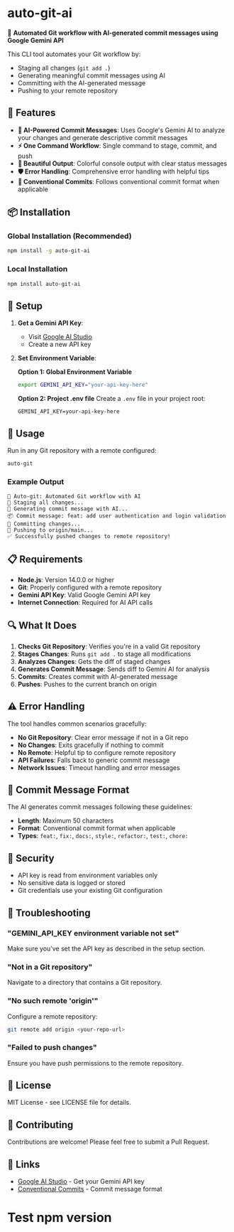 # auto-git-ai

🚀 **Automated Git workflow with AI-generated commit messages using Google Gemini API**

This CLI tool automates your Git workflow by:

- Staging all changes (`git add .`)
- Generating meaningful commit messages using AI
- Committing with the AI-generated message
- Pushing to your remote repository

## 🎯 Features

- **🤖 AI-Powered Commit Messages**: Uses Google's Gemini AI to analyze your changes and generate descriptive commit messages
- **⚡ One Command Workflow**: Single command to stage, commit, and push
- **🎨 Beautiful Output**: Colorful console output with clear status messages
- **🛡️ Error Handling**: Comprehensive error handling with helpful tips
- **📝 Conventional Commits**: Follows conventional commit format when applicable

## 📦 Installation

### Global Installation (Recommended)

```bash
npm install -g auto-git-ai
```

### Local Installation

```bash
npm install auto-git-ai
```

## 🔧 Setup

1. **Get a Gemini API Key**:

   - Visit [Google AI Studio](https://aistudio.google.com/app/apikey)
   - Create a new API key

2. **Set Environment Variable**:

   **Option 1: Global Environment Variable**

   ```bash
   export GEMINI_API_KEY="your-api-key-here"
   ```

   **Option 2: Project .env file**
   Create a `.env` file in your project root:

   ```
   GEMINI_API_KEY=your-api-key-here
   ```

## 🚀 Usage

Run in any Git repository with a remote configured:

```bash
auto-git
```

### Example Output

```
🚀 Auto-git: Automated Git workflow with AI
📁 Staging all changes...
🤖 Generating commit message with AI...
📦 Commit message: feat: add user authentication and login validation
💾 Committing changes...
🚀 Pushing to origin/main...
✅ Successfully pushed changes to remote repository!
```

## 📋 Requirements

- **Node.js**: Version 14.0.0 or higher
- **Git**: Properly configured with a remote repository
- **Gemini API Key**: Valid Google Gemini API key
- **Internet Connection**: Required for AI API calls

## 🔍 What It Does

1. **Checks Git Repository**: Verifies you're in a valid Git repository
2. **Stages Changes**: Runs `git add .` to stage all modifications
3. **Analyzes Changes**: Gets the diff of staged changes
4. **Generates Commit Message**: Sends diff to Gemini AI for analysis
5. **Commits**: Creates commit with AI-generated message
6. **Pushes**: Pushes to the current branch on origin

## ⚠️ Error Handling

The tool handles common scenarios gracefully:

- **No Git Repository**: Clear error message if not in a Git repo
- **No Changes**: Exits gracefully if nothing to commit
- **No Remote**: Helpful tip to configure remote repository
- **API Failures**: Falls back to generic commit message
- **Network Issues**: Timeout handling and error messages

## 🎨 Commit Message Format

The AI generates commit messages following these guidelines:

- **Length**: Maximum 50 characters
- **Format**: Conventional commit format when applicable
- **Types**: `feat:`, `fix:`, `docs:`, `style:`, `refactor:`, `test:`, `chore:`

## 🔐 Security

- API key is read from environment variables only
- No sensitive data is logged or stored
- Git credentials use your existing Git configuration

## 🐛 Troubleshooting

### "GEMINI_API_KEY environment variable not set"

Make sure you've set the API key as described in the setup section.

### "Not in a Git repository"

Navigate to a directory that contains a Git repository.

### "No such remote 'origin'"

Configure a remote repository:

```bash
git remote add origin <your-repo-url>
```

### "Failed to push changes"

Ensure you have push permissions to the remote repository.

## 📄 License

MIT License - see LICENSE file for details.

## 🤝 Contributing

Contributions are welcome! Please feel free to submit a Pull Request.

## 🔗 Links

- [Google AI Studio](https://aistudio.google.com/app/apikey) - Get your Gemini API key
- [Conventional Commits](https://www.conventionalcommits.org/) - Commit message format
# Test npm version
